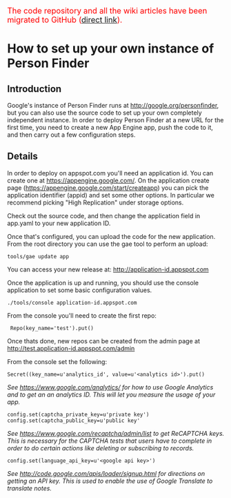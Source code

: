 <font color='red' size='4'>The code repository and all the wiki articles have been migrated to GitHub (<a href='https://github.com/google/personfinder/wiki/DeploymentGuide'>direct link</a>).</font>


# How to set up your own instance of Person Finder #

## Introduction ##

Google's instance of Person Finder runs at http://google.org/personfinder, but you can also use the source code to set up your own completely independent instance.  In order to deploy Person Finder at a new URL for the first time, you need to create a new App Engine app, push the code to it, and then carry out a few configuration steps.

## Details ##

In order to deploy on appspot.com you'll need an application id.  You can create one at https://appengine.google.com/.  On the application create page (https://appengine.google.com/start/createapp) you can pick the application identifier (appid) and set some other options.  In particular we recommend picking "High Replication" under storage options.

Check out the source code, and then change the application field in app.yaml to your new application ID.

Once that's configured, you can upload the code for the new application.  From the root directory you can use the gae tool to perform an upload:
```
tools/gae update app
```

You can access your new release at: http://application-id.appspot.com

Once the application is up and running, you should use the console application to set some basic configuration values.

```
./tools/console application-id.appspot.com
```

From the console you'll need to create the first repo:
```
 Repo(key_name='test').put() 
```

Once thats done, new repos can be created from the admin page at http://test.application-id.appspot.com/admin

From the console set the following:
```
Secret((key_name=u'analytics_id', value=u'<analytics id>').put()  
```

_See https://www.google.com/analytics/ for how to use Google Analytics and to get an an analytics ID.  This will let you measure the usage of your app._

```
config.set(captcha_private_key=u'private key')
config.set(captcha_public_key=u'public key' 
```

_See https://www.google.com/recaptcha/admin/list to get ReCAPTCHA keys. This is necessary for the CAPTCHA tests that users have to complete in order to do certain actions like deleting or subscribing to records._

```
config.set(language_api_key=u'<google api key>')
```

_See http://code.google.com/apis/loader/signup.html for directions on getting an API key. This is used to enable the use of Google Translate to translate notes._